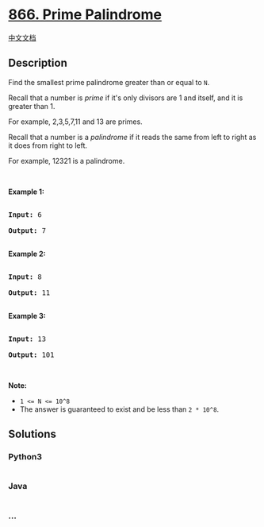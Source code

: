# [866. Prime Palindrome](https://leetcode.com/problems/prime-palindrome)

[中文文档](/solution/0800-0899/0866.Prime%20Palindrome/README.md)

## Description

<p>Find the smallest prime palindrome greater than or equal to <code>N</code>.</p>

<p>Recall that a&nbsp;number is <em>prime</em> if it&#39;s only divisors are 1 and itself, and it is greater than 1.&nbsp;</p>

<p>For example, 2,3,5,7,11 and 13 are&nbsp;primes.</p>

<p>Recall that a number is a <em>palindrome</em> if it reads the same from left to right as it does from right to left.&nbsp;</p>

<p>For example, 12321 is a palindrome.</p>

<p>&nbsp;</p>

<div>

<p><strong>Example 1:</strong></p>

<pre>

<strong>Input: </strong><span id="example-input-1-1">6</span>

<strong>Output: </strong><span id="example-output-1">7</span>

</pre>

<div>

<p><strong>Example 2:</strong></p>

<pre>

<strong>Input: </strong><span id="example-input-2-1">8</span>

<strong>Output: </strong><span id="example-output-2">11</span>

</pre>

<div>

<p><strong>Example 3:</strong></p>

<pre>

<strong>Input: </strong><span id="example-input-3-1">13</span>

<strong>Output: </strong><span id="example-output-3">101</span></pre>

</div>

</div>

</div>

<p>&nbsp;</p>

<p><strong>Note:</strong></p>

<ul>
    <li><code>1 &lt;= N &lt;= 10^8</code></li>
    <li>The answer is guaranteed to exist and be less than <code>2 * 10^8</code>.</li>
</ul>

## Solutions

<!-- tabs:start -->

### **Python3**

```python

```

### **Java**

```java

```

### **...**

```

```

<!-- tabs:end -->
